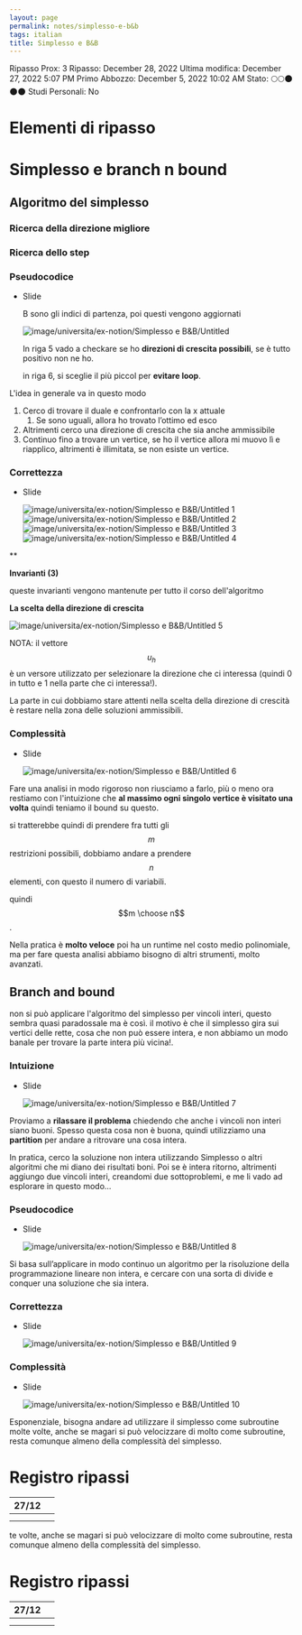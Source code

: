 ```yaml
---
layout: page
permalink: notes/simplesso-e-b&b
tags: italian
title: Simplesso e B&B
---
```


Ripasso Prox: 3
Ripasso: December 28, 2022
Ultima modifica: December 27, 2022 5:07 PM
Primo Abbozzo: December 5, 2022 10:02 AM
Stato: 🌕🌕🌑🌑🌑
Studi Personali: No

# Elementi di ripasso

# Simplesso e branch n bound

## Algoritmo del simplesso

### Ricerca della direzione migliore

### Ricerca dello step

### Pseudocodice

- Slide

    B sono gli indici di partenza, poi questi vengono aggiornati

    <img src="/images/notes/image/universita/ex-notion/Simplesso e B&B/Untitled.png" alt="image/universita/ex-notion/Simplesso e B&B/Untitled">

    In riga 5 vado a checkare se ho **direzioni di crescita possibili**, se è tutto positivo non ne ho.

    in riga 6, si sceglie il più piccol per **evitare loop**.


L'idea in generale va in questo modo

1. Cerco di trovare il duale e confrontarlo con la x attuale
    1. Se sono uguali, allora ho trovato l’ottimo ed esco
2. Altrimenti cerco una direzione di crescita che sia anche ammissibile
3. Continuo fino a trovare un vertice, se ho il vertice allora mi muovo lì e riapplico,
altrimenti è illimitata, se non esiste un vertice.

### Correttezza

- Slide

    <img src="/images/notes/image/universita/ex-notion/Simplesso e B&B/Untitled 1.png" alt="image/universita/ex-notion/Simplesso e B&B/Untitled 1">

    <img src="/images/notes/image/universita/ex-notion/Simplesso e B&B/Untitled 2.png" alt="image/universita/ex-notion/Simplesso e B&B/Untitled 2">

    <img src="/images/notes/image/universita/ex-notion/Simplesso e B&B/Untitled 3.png" alt="image/universita/ex-notion/Simplesso e B&B/Untitled 3">

    <img src="/images/notes/image/universita/ex-notion/Simplesso e B&B/Untitled 4.png" alt="image/universita/ex-notion/Simplesso e B&B/Untitled 4">


 **

**Invarianti (3)**

queste invarianti vengono mantenute per tutto il corso dell'algoritmo

**La scelta della direzione di crescita**

<img src="/images/notes/image/universita/ex-notion/Simplesso e B&B/Untitled 5.png" alt="image/universita/ex-notion/Simplesso e B&B/Untitled 5">

NOTA: il vettore $$u_h$$ è un versore utilizzato per selezionare la direzione che ci interessa (quindi 0 in tutto e 1 nella parte che ci interessa!).

La parte in cui dobbiamo stare attenti nella scelta della direzione di crescità è restare nella zona delle soluzioni ammissibili.

### Complessità

- Slide

    <img src="/images/notes/image/universita/ex-notion/Simplesso e B&B/Untitled 6.png" alt="image/universita/ex-notion/Simplesso e B&B/Untitled 6">


Fare una analisi in modo rigoroso non riusciamo a farlo, più o meno ora restiamo con l'intuizione che **al massimo ogni singolo vertice è visitato una volta** quindi teniamo il bound su questo.

si tratterebbe quindi di prendere fra tutti gli $$m$$ restrizioni possibili, dobbiamo andare a prendere $$n$$ elementi, con questo il numero di variabili.

quindi $$m \choose n$$.

Nella pratica è **molto veloce** poi ha un runtime nel costo medio polinomiale, ma per fare questa analisi abbiamo bisogno di altri strumenti, molto avanzati.

## Branch and bound

non si può applicare l'algoritmo del simplesso per vincoli interi, questo sembra quasi paradossale ma è così. il motivo è che il simplesso gira sui vertici delle rette, cosa che non può essere intera, e non abbiamo un modo banale per trovare la parte intera più vicina!.

### Intuizione

- Slide

    <img src="/images/notes/image/universita/ex-notion/Simplesso e B&B/Untitled 7.png" alt="image/universita/ex-notion/Simplesso e B&B/Untitled 7">


Proviamo a **rilassare il problema** chiedendo che anche i vincoli non interi siano buoni. Spesso questa cosa non è buona, quindi utilizziamo una **partition** per andare a ritrovare una cosa intera.

In pratica, cerco la soluzione non intera utilizzando Simplesso o altri algoritmi che mi diano dei risultati boni. Poi se è intera ritorno, altrimenti aggiungo due vincoli interi, creandomi due sottoproblemi, e me li vado ad esplorare in questo modo…

### Pseudocodice

- Slide

    <img src="/images/notes/image/universita/ex-notion/Simplesso e B&B/Untitled 8.png" alt="image/universita/ex-notion/Simplesso e B&B/Untitled 8">


Si basa sull’applicare in modo continuo un algoritmo per la risoluzione della programmazione lineare non intera, e cercare con una sorta di divide e conquer una soluzione che sia intera.

### Correttezza

- Slide

    <img src="/images/notes/image/universita/ex-notion/Simplesso e B&B/Untitled 9.png" alt="image/universita/ex-notion/Simplesso e B&B/Untitled 9">


### Complessità

- Slide

    <img src="/images/notes/image/universita/ex-notion/Simplesso e B&B/Untitled 10.png" alt="image/universita/ex-notion/Simplesso e B&B/Untitled 10">


Esponenziale, bisogna andare ad utilizzare il simplesso come subroutine molte volte, anche se magari si può velocizzare di molto come subroutine, resta comunque almeno della complessità del simplesso.

# Registro ripassi

| 27/12 |  |
| --- | --- |
|  |  |
|  |  |
te volte, anche se magari si può velocizzare di molto come subroutine, resta comunque almeno della complessità del simplesso.

# Registro ripassi

| 27/12 |  |
| --- | --- |
|  |  |
|  |  |